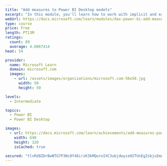 ```yaml
---
title: "Add measures to Power BI Desktop models"
excerpt: "In this module, you'll learn how to work with implicit and explicit measures. You'll start by creating simple measures, which summarize a single column or table. Then, you'll create more detailed measures based on other measures in the model. Additionally, you'll learn about the similarities of, and differences between, a calculated column and a measure."
webUrl: https://docs.microsoft.com/learn/modules/dax-power-bi-add-measures/
type: course
price: Free
length: PT13M
ratings:
  count: 89
  average: 4.6067414
heat: 54

provider:
  name: Microsoft Learn
  domain: microsoft.com
  images:
    - url: /assets/images/organizations/microsoft.com-50x50.jpg
      width: 50
      height: 50

levels:
  - Intermediate

topics:
  - Power BI
  - Power BI Desktop

images:
  - url: https://docs.microsoft.com/learn/achievements/add-measures-power-bi-desktop-social.png
    width: 640
    height: 320
    isCached: true

secured: "tlvRd8ZDrBwNTG7P3Nc0f48irzK3kMQoroIXC3ubjdwyieH2TUnEgZsbjuImAa/p35JN573f14VrY9dRp1HKWVxex4S22xEENy16ijMF+Tf6V+Hm1sHMsTLEiMr7qbOKQu2WGYRLjNbcMgjY4AYM5vorzTj1jzp93FgPYQGAGSqKQSp8R6HmG8qa9RWZqEozZDUO4Lj94NiHKcDzgH+cZsJGbS1sPxeW3JgU4amHwGxFjv1MILruAgY5Tp3TPuh0OTHSWrVX8HIizntJofrS14mCSO75R2c6S9wCs0QXuZP+Tgm2qnzXRUUWEsV8ZEGi9vfRsfISuj6a0yXhXiLr6N8mZUjetXjpX92ovCAIaEIwDDrp+vDis9mXe7FPGh35OXPaL+4ADGZqJo8wJU7BB1H2akYvarBazb48sb6BEG4=;iDby4pUiQZSm1OyfbxZecg=="
---
```


